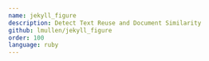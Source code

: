 ```yaml
---
name: jekyll_figure
description: Detect Text Reuse and Document Similarity
github: lmullen/jekyll_figure
order: 100
language: ruby
---
```

